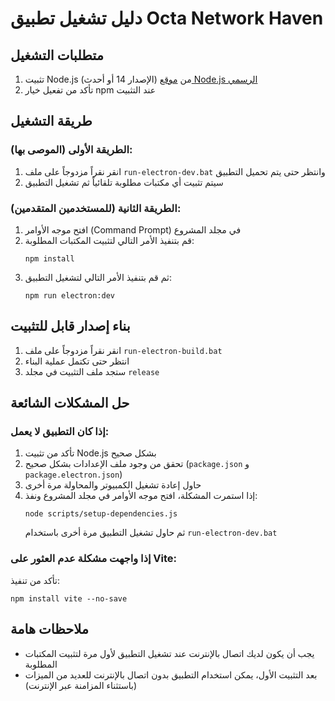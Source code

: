 
# دليل تشغيل تطبيق Octa Network Haven

## متطلبات التشغيل

1. تثبيت Node.js (الإصدار 14 أو أحدث) من [موقع Node.js الرسمي](https://nodejs.org)
2. تأكد من تفعيل خيار npm عند التثبيت

## طريقة التشغيل

### الطريقة الأولى (الموصى بها):

1. انقر نقراً مزدوجاً على ملف `run-electron-dev.bat` وانتظر حتى يتم تحميل التطبيق
2. سيتم تثبيت أي مكتبات مطلوبة تلقائياً ثم تشغيل التطبيق

### الطريقة الثانية (للمستخدمين المتقدمين):

1. افتح موجه الأوامر (Command Prompt) في مجلد المشروع
2. قم بتنفيذ الأمر التالي لتثبيت المكتبات المطلوبة:
   ```
   npm install
   ```
3. ثم قم بتنفيذ الأمر التالي لتشغيل التطبيق:
   ```
   npm run electron:dev
   ```

## بناء إصدار قابل للتثبيت

1. انقر نقراً مزدوجاً على ملف `run-electron-build.bat`
2. انتظر حتى تكتمل عملية البناء
3. ستجد ملف التثبيت في مجلد `release`

## حل المشكلات الشائعة

### إذا كان التطبيق لا يعمل:

1. تأكد من تثبيت Node.js بشكل صحيح
2. تحقق من وجود ملف الإعدادات بشكل صحيح (`package.json` و `package.electron.json`)
3. حاول إعادة تشغيل الكمبيوتر والمحاولة مرة أخرى
4. إذا استمرت المشكلة، افتح موجه الأوامر في مجلد المشروع ونفذ:
   ```
   node scripts/setup-dependencies.js
   ```
   ثم حاول تشغيل التطبيق مرة أخرى باستخدام `run-electron-dev.bat`

### إذا واجهت مشكلة عدم العثور على Vite:

تأكد من تنفيذ:
```
npm install vite --no-save
```

## ملاحظات هامة

- يجب أن يكون لديك اتصال بالإنترنت عند تشغيل التطبيق لأول مرة لتثبيت المكتبات المطلوبة
- بعد التثبيت الأول، يمكن استخدام التطبيق بدون اتصال بالإنترنت للعديد من الميزات (باستثناء المزامنة عبر الإنترنت)
